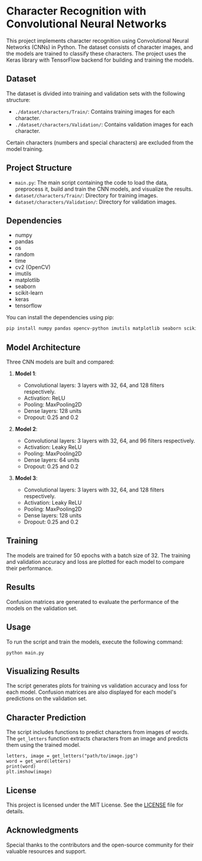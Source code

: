 # Character Recognition with Convolutional Neural Networks

This project implements character recognition using Convolutional Neural Networks (CNNs) in Python. The dataset consists of character images, and the models are trained to classify these characters. The project uses the Keras library with TensorFlow backend for building and training the models.

## Dataset

The dataset is divided into training and validation sets with the following structure:

- `./dataset/characters/Train/`: Contains training images for each character.
- `./dataset/characters/Validation/`: Contains validation images for each character.

Certain characters (numbers and special characters) are excluded from the model training.

## Project Structure

- `main.py`: The main script containing the code to load the data, preprocess it, build and train the CNN models, and visualize the results.
- `dataset/characters/Train/`: Directory for training images.
- `dataset/characters/Validation/`: Directory for validation images.

## Dependencies

- numpy
- pandas
- os
- random
- time
- cv2 (OpenCV)
- imutils
- matplotlib
- seaborn
- scikit-learn
- keras
- tensorflow

You can install the dependencies using pip:

```sh
pip install numpy pandas opencv-python imutils matplotlib seaborn scikit-learn keras tensorflow
```

## Model Architecture

Three CNN models are built and compared:

1.  **Model 1**:

    - Convolutional layers: 3 layers with 32, 64, and 128 filters respectively.
    - Activation: ReLU
    - Pooling: MaxPooling2D
    - Dense layers: 128 units
    - Dropout: 0.25 and 0.2

2.  **Model 2**:

    - Convolutional layers: 3 layers with 32, 64, and 96 filters respectively.
    - Activation: Leaky ReLU
    - Pooling: MaxPooling2D
    - Dense layers: 64 units
    - Dropout: 0.25 and 0.2

3.  **Model 3**:

    - Convolutional layers: 3 layers with 32, 64, and 128 filters respectively.
    - Activation: Leaky ReLU
    - Pooling: MaxPooling2D
    - Dense layers: 128 units
    - Dropout: 0.25 and 0.2

## Training

The models are trained for 50 epochs with a batch size of 32. The training and validation accuracy and loss are plotted for each model to compare their performance.

## Results

Confusion matrices are generated to evaluate the performance of the models on the validation set.

## Usage

To run the script and train the models, execute the following command:

```
python main.py
```

## Visualizing Results

The script generates plots for training vs validation accuracy and loss for each model. Confusion matrices are also displayed for each model's predictions on the validation set.

## Character Prediction

The script includes functions to predict characters from images of words. The `get_letters` function extracts characters from an image and predicts them using the trained model.

```
letters, image = get_letters("path/to/image.jpg")
word = get_word(letters)
print(word)
plt.imshow(image)
```

## License

This project is licensed under the MIT License. See the [LICENSE](LICENSE) file for details.

## Acknowledgments

Special thanks to the contributors and the open-source community for their valuable resources and support.

